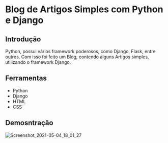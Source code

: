 # Blog de Artigos Simples com Python e Django



## Introdução

Python, possui vários framework poderosos, como Django, Flask, entre outros. Com isso foi feito um Blog, contendo alguns Artigos simples, utilizando o framework Django.



## Ferramentas

- Python
- Django
- HTML
- CSS



## Demosntração

![Screenshot_2021-05-04_18_01_27](C:\Users\leozi\Documents\Cursos\Screenshot_2021-05-04_18_01_27.png)

